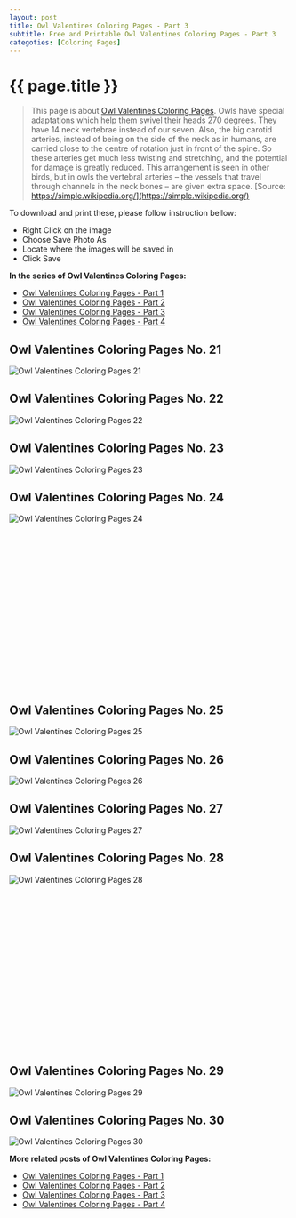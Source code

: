 ```yaml
---
layout: post
title: Owl Valentines Coloring Pages - Part 3
subtitle: Free and Printable Owl Valentines Coloring Pages - Part 3
categoties: [Coloring Pages]
---
```

{{ page.title }}
================
> This page is about [Owl Valentines Coloring Pages](https://freecoloringpages.github.io/). Owls have special adaptations which help them swivel their heads 270 degrees. They have 14 neck vertebrae instead of our seven. Also, the big carotid arteries, instead of being on the side of the neck as in humans, are carried close to the centre of rotation just in front of the spine. So these arteries get much less twisting and stretching, and the potential for damage is greatly reduced. This arrangement is seen in other birds, but in owls the vertebral arteries – the vessels that travel through channels in the neck bones – are given extra space. [Source: https://simple.wikipedia.org/](https://simple.wikipedia.org/)

To download and print these, please follow instruction bellow:
* Right Click on the image 
* Choose Save Photo As 
* Locate where the images will be saved in 
* Click Save

**In the series of Owl Valentines Coloring Pages:**

* [Owl Valentines Coloring Pages - Part 1](https://freecoloringpages.github.io/2017/12/01/Owl-Valentines-Coloring-Pages-part-1.html)
* [Owl Valentines Coloring Pages - Part 2](https://freecoloringpages.github.io/2017/12/01/Owl-Valentines-Coloring-Pages-part-2.html)
* [Owl Valentines Coloring Pages - Part 3](https://freecoloringpages.github.io/2017/12/01/Owl-Valentines-Coloring-Pages-part-3.html)
* [Owl Valentines Coloring Pages - Part 4](https://freecoloringpages.github.io/2017/12/01/Owl-Valentines-Coloring-Pages-part-4.html)

## Owl Valentines Coloring Pages No. 21
![Owl Valentines Coloring Pages 21](https://freecoloringpages.github.io/img2/Owl-Valentines-Coloring-Pages%20(21).jpg "Owl Valentines Coloring Pages 21")

## Owl Valentines Coloring Pages No. 22
![Owl Valentines Coloring Pages 22](https://freecoloringpages.github.io/img2/Owl-Valentines-Coloring-Pages%20(22).jpg "Owl Valentines Coloring Pages 22")

## Owl Valentines Coloring Pages No. 23
![Owl Valentines Coloring Pages 23](https://freecoloringpages.github.io/img2/Owl-Valentines-Coloring-Pages%20(23).jpg "Owl Valentines Coloring Pages 23")

## Owl Valentines Coloring Pages No. 24
![Owl Valentines Coloring Pages 24](https://freecoloringpages.github.io/img2/Owl-Valentines-Coloring-Pages%20(24).jpg "Owl Valentines Coloring Pages 24")

<script async src="//pagead2.googlesyndication.com/pagead/js/adsbygoogle.js"></script><!-- Texxtonly --><ins class="adsbygoogle" style="display:inline-block;width:336px;height:280px" data-ad-client="ca-pub-6753140515841889" data-ad-slot="3207852233"></ins><script>(adsbygoogle = window.adsbygoogle || []).push({}); </script>

## Owl Valentines Coloring Pages No. 25
![Owl Valentines Coloring Pages 25](https://freecoloringpages.github.io/img2/Owl-Valentines-Coloring-Pages%20(25).jpg "Owl Valentines Coloring Pages 25")

## Owl Valentines Coloring Pages No. 26
![Owl Valentines Coloring Pages 26](https://freecoloringpages.github.io/img2/Owl-Valentines-Coloring-Pages%20(26).jpg "Owl Valentines Coloring Pages 26")

## Owl Valentines Coloring Pages No. 27
![Owl Valentines Coloring Pages 27](https://freecoloringpages.github.io/img2/Owl-Valentines-Coloring-Pages%20(27).jpg "Owl Valentines Coloring Pages 27")

## Owl Valentines Coloring Pages No. 28
![Owl Valentines Coloring Pages 28](https://freecoloringpages.github.io/img2/Owl-Valentines-Coloring-Pages%20(28).jpg "Owl Valentines Coloring Pages 28")

<script async src="//pagead2.googlesyndication.com/pagead/js/adsbygoogle.js"></script><!-- Texxtonly --><ins class="adsbygoogle" style="display:inline-block;width:336px;height:280px" data-ad-client="ca-pub-6753140515841889" data-ad-slot="3207852233"></ins><script>(adsbygoogle = window.adsbygoogle || []).push({}); </script>

## Owl Valentines Coloring Pages No. 29
![Owl Valentines Coloring Pages 29](https://freecoloringpages.github.io/img2/Owl-Valentines-Coloring-Pages%20(29).jpg "Owl Valentines Coloring Pages 29")

## Owl Valentines Coloring Pages No. 30
![Owl Valentines Coloring Pages 30](https://freecoloringpages.github.io/img2/Owl-Valentines-Coloring-Pages%20(30).jpg "Owl Valentines Coloring Pages 30")

**More related posts of Owl Valentines Coloring Pages:**

* [Owl Valentines Coloring Pages - Part 1](https://freecoloringpages.github.io/2017/12/01/Owl-Valentines-Coloring-Pages-part-1.html)
* [Owl Valentines Coloring Pages - Part 2](https://freecoloringpages.github.io/2017/12/01/Owl-Valentines-Coloring-Pages-part-2.html)
* [Owl Valentines Coloring Pages - Part 3](https://freecoloringpages.github.io/2017/12/01/Owl-Valentines-Coloring-Pages-part-3.html)
* [Owl Valentines Coloring Pages - Part 4](https://freecoloringpages.github.io/2017/12/01/Owl-Valentines-Coloring-Pages-part-4.html)

